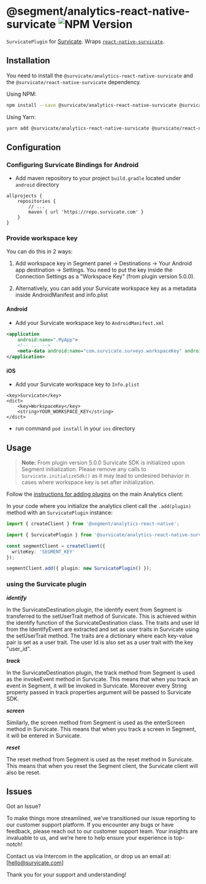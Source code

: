 # @segment/analytics-react-native-survicate ![NPM Version](https://img.shields.io/npm/v/%40survicate%2Fanalytics-react-native-survicate)


`SurvicatePlugin` for [Survicate](https://survicate.com/). Wraps [`react-native-survicate`](https://github.com/survicate/react-native-survicate).

## Installation

You need to install the `@survicate/analytics-react-native-survicate` and the `@survicate/react-native-survicate` dependency.

Using NPM:
```bash
npm install --save @survicate/analytics-react-native-survicate @survicate/react-native-survicate
```

Using Yarn:
```bash
yarn add @survicate/analytics-react-native-survicate @survicate/react-native-survicate
```

## Configuration

### Configuring Survicate Bindings for Android

- Add maven repository to your project `build.gradle` located under `android` directory
```
allprojects {
    repositories {
        // ...
        maven { url 'https://repo.survicate.com' }
    }
}
```

### Provide workspace key
You can do this in 2 ways:

1. Add workspace key in Segment panel -> Destinations -> Your Android app destination -> Settings. You need to put the key inside the Connection Settings as a "Workspace Key" (from plugin version 5.0.0).

2. Alternatively, you can add your Survicate workspace key as a metadata inside AndroidManifest and info.plist

#### Android
- Add your Survicate workspace key to `AndroidManifest.xml`
```xml
<application
    android:name=".MyApp">
    <!-- ... -->
    <meta-data android:name="com.survicate.surveys.workspaceKey" android:value="YOUR_WORKSPACE_KEY"/>
</application>
```	

#### iOS
- Add your Survicate workspace key to `Info.plist`
```
<key>Survicate</key>
<dict>
	<key>WorkspaceKey</key>
	<string>YOUR_WORKSPACE_KEY</string>
</dict>
```
- run command `pod install` in your `ios` directory

## Usage

> **Note:** From plugin version 5.0.0 Survicate SDK is initialized upon Segment initialization. Please remove any calls to `Survicate.initializeSdk()` as it may lead to undesired behavior in cases where workspace key is set after initialization.

Follow the [instructions for adding plugins](https://github.com/segmentio/analytics-react-native#adding-plugins) on the main Analytics client:

In your code where you initialize the analytics client call the `.add(plugin)` method with an `SurvicatePlugin` instance:

```ts
import { createClient } from '@segment/analytics-react-native';

import { SurvicatePlugin } from '@survicate/analytics-react-native-survicate';

const segmentClient = createClient({
  writeKey: 'SEGMENT_KEY'
});

segmentClient.add({ plugin: new SurvicatePlugin() });
```

### using the Survicate plugin

***identify***

In the SurvicateDestination plugin, the identify event from Segment is transferred to the setUserTrait method of Survicate. This is achieved within the identify function of the SurvicateDestination class. The traits and user Id from the IdentifyEvent are extracted and set as user traits in Survicate using the setUserTrait method. The traits are a dictionary where each key-value pair is set as a user trait. The user Id is also set as a user trait with the key "user_id".

***track***

In the SurvicateDestination plugin, the track method from Segment is used as the invokeEvent method in Survicate. This means that when you track an event in Segment, it will be invoked in Survicate. Moreover every String property passed in track properties argument will be passed to Survicate SDK.

***screen***

Similarly, the screen method from Segment is used as the enterScreen method in Survicate. This means that when you track a screen in Segment, it will be entered in Survicate.

***reset***

The reset method from Segment is used as the reset method in Survicate. This means that when you reset the Segment client, the Survicate client will also be reset.

## Issues

Got an Issue?

To make things more streamlined, we’ve transitioned our issue reporting to our customer support platform. If you encounter any bugs or have feedback, please reach out to our customer support team. Your insights are invaluable to us, and we’re here to help ensure your experience is top-notch!

Contact us via Intercom in the application, or drop us an email at: [hello@survicate.com]

Thank you for your support and understanding!